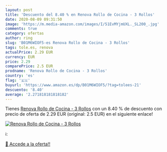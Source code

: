 ```yaml
---
layout: post
title: 'Descuento del 8.40 % en Renova Rollo de Cocina - 3 Rollos'
date: 2020-08-09 09:31:50
image: 'https://m.media-amazon.com/images/I/51EvMYjmUXL._SL200_.jpg'
comments: true
category: ofertas
author: ring
slug: 'B01M6WIOF5-es Renova Rollo de Cocina - 3 Rollos'
tags: tole.es, renova
actualPrice: 2.29 EUR
currency: EUR
price: 2.29
comparePrice: 2.5 EUR
prodname: 'Renova Rollo de Cocina - 3 Rollos'
country: 'es'
flag: '🇪🇸'
buyurl: 'https://www.amazon.es/dp/B01M6WIOF5/?tag=tolees-21'
descuento: '8.40'
average: '2.271818181818182'
---
```


Tienes [Renova Rollo de Cocina - 3 Rollos](https://www.amazon.es/dp/B01M6WIOF5/?tag=tolees-21) con un 8.40 % de descuento con precio de oferta de 2.29 EUR (original: 2.5 EUR) en el siguiente enlace!

[![Renova Rollo de Cocina - 3 Rollos](https://m.media-amazon.com/images/I/51EvMYjmUXL._SL200_.jpg)](https://www.amazon.es/dp/B01M6WIOF5/?tag=tolees-21)

ℹ️:


[🛒 Accede a la oferta!!](https://www.amazon.es/dp/B01M6WIOF5/?tag=tolees-21)
